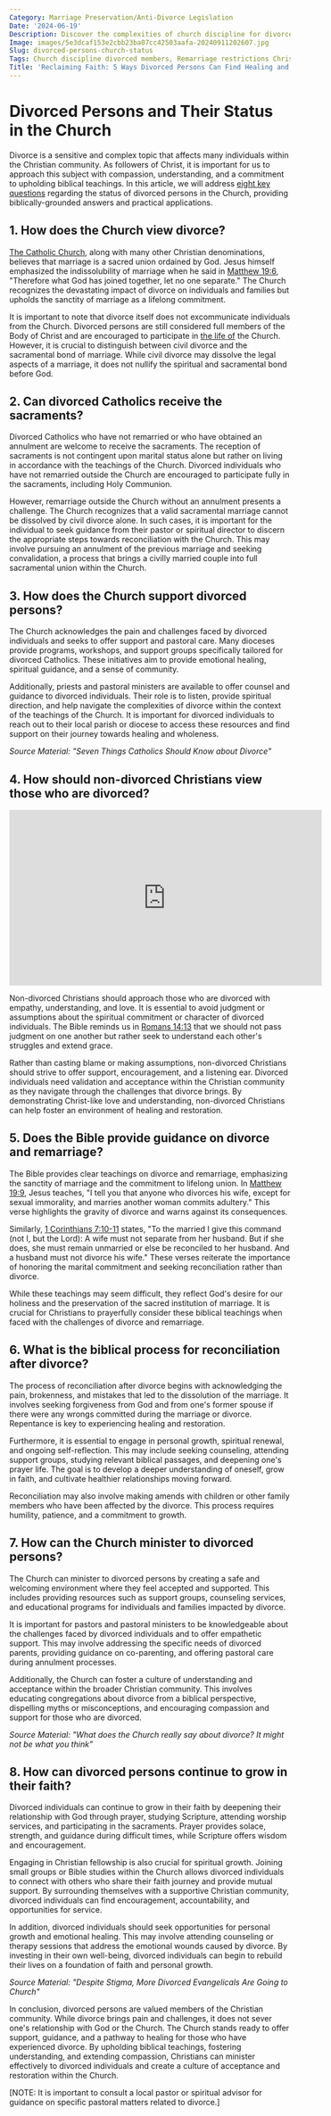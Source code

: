 ```yaml
---
Category: Marriage Preservation/Anti-Divorce Legislation
Date: '2024-06-19'
Description: Discover the complexities of church discipline for divorced members, including remarriage restrictions, restoration processes, and biblical perspectives on separation vs legal divorce in Christianity.
Image: images/5e3dcaf153e2cbb23ba07cc42503aafa-20240911202607.jpg
Slug: divorced-persons-church-status
Tags: Church discipline divorced members, Remarriage restrictions Christianity, Divorced leaders church policy, Restoration process divorced Christians, Biblical separation vs legal divorce
Title: 'Reclaiming Faith: 5 Ways Divorced Persons Can Find Healing and Renewal in the Church'
---
```


# Divorced Persons and Their Status in the Church

Divorce is a sensitive and complex topic that affects many individuals within the Christian community. As followers of Christ, it is important for us to approach this subject with compassion, understanding, and a commitment to upholding biblical teachings. In this article, we will address [eight key questions](/male-leadership-in-church) regarding the status of divorced persons in the Church, providing biblically-grounded answers and practical applications.

## 1. How does the Church view divorce?

[The Catholic Church](/key-differences-between-presbyterian-and-christian-beliefs-explained), along with many other Christian denominations, believes that marriage is a sacred union ordained by God. Jesus himself emphasized the indissolubility of marriage when he said in [Matthew 19:6](https://www.bibleref.com/Matthew/19/Matthew-19-6.html), "Therefore what God has joined together, let no one separate." The Church recognizes the devastating impact of divorce on individuals and families but upholds the sanctity of marriage as a lifelong commitment.

It is important to note that divorce itself does not excommunicate individuals from the Church. Divorced persons are still considered full members of the Body of Christ and are encouraged to participate in [the life of](/uncovering-the-divine-journey-of-jesus-exploring-the-life-of-christ) the Church. However, it is crucial to distinguish between civil divorce and the sacramental bond of marriage. While civil divorce may dissolve the legal aspects of a marriage, it does not nullify the spiritual and sacramental bond before God.

## 2. Can divorced Catholics receive the sacraments?

Divorced Catholics who have not remarried or who have obtained an annulment are welcome to receive the sacraments. The reception of sacraments is not contingent upon marital status alone but rather on living in accordance with the teachings of the Church. Divorced individuals who have not remarried outside the Church are encouraged to participate fully in the sacraments, including Holy Communion.

However, remarriage outside the Church without an annulment presents a challenge. The Church recognizes that a valid sacramental marriage cannot be dissolved by civil divorce alone. In such cases, it is important for the individual to seek guidance from their pastor or spiritual director to discern the appropriate steps towards reconciliation with the Church. This may involve pursuing an annulment of the previous marriage and seeking convalidation, a process that brings a civilly married couple into full sacramental union within the Church.

## 3. How does the Church support divorced persons?

The Church acknowledges the pain and challenges faced by divorced individuals and seeks to offer support and pastoral care. Many dioceses provide programs, workshops, and support groups specifically tailored for divorced Catholics. These initiatives aim to provide emotional healing, spiritual guidance, and a sense of community.

Additionally, priests and pastoral ministers are available to offer counsel and guidance to divorced individuals. Their role is to listen, provide spiritual direction, and help navigate the complexities of divorce within the context of the teachings of the Church. It is important for divorced individuals to reach out to their local parish or diocese to access these resources and find support on their journey towards healing and wholeness.

*Source Material: "Seven Things Catholics Should Know about Divorce"*

## 4. How should non-divorced Christians view those who are divorced?


<iframe width="560" height="315" src="https://www.youtube.com/embed/9D8g_6hukYU" frameborder="0" allow="autoplay; encrypted-media" allowfullscreen></iframe>


Non-divorced Christians should approach those who are divorced with empathy, understanding, and love. It is essential to avoid judgment or assumptions about the spiritual commitment or character of divorced individuals. The Bible reminds us in [Romans 14:13](https://www.bibleref.com/Romans/14/Romans-14-13.html) that we should not pass judgment on one another but rather seek to understand each other's struggles and extend grace.

Rather than casting blame or making assumptions, non-divorced Christians should strive to offer support, encouragement, and a listening ear. Divorced individuals need validation and acceptance within the Christian community as they navigate through the challenges that divorce brings. By demonstrating Christ-like love and understanding, non-divorced Christians can help foster an environment of healing and restoration.

## 5. Does the Bible provide guidance on divorce and remarriage?

The Bible provides clear teachings on divorce and remarriage, emphasizing the sanctity of marriage and the commitment to lifelong union. In [Matthew 19:9](https://www.bibleref.com/Matthew/19/Matthew-19-9.html), Jesus teaches, "I tell you that anyone who divorces his wife, except for sexual immorality, and marries another woman commits adultery." This verse highlights the gravity of divorce and warns against its consequences.

Similarly, [1 Corinthians 7:10-11](https://www.bibleref.com/1-Corinthians/7/1-Corinthians-7-10.html) states, "To the married I give this command (not I, but the Lord): A wife must not separate from her husband. But if she does, she must remain unmarried or else be reconciled to her husband. And a husband must not divorce his wife." These verses reiterate the importance of honoring the marital commitment and seeking reconciliation rather than divorce.

While these teachings may seem difficult, they reflect God's desire for our holiness and the preservation of the sacred institution of marriage. It is crucial for Christians to prayerfully consider these biblical teachings when faced with the challenges of divorce and remarriage.

## 6. What is the biblical process for reconciliation after divorce?

The process of reconciliation after divorce begins with acknowledging the pain, brokenness, and mistakes that led to the dissolution of the marriage. It involves seeking forgiveness from God and from one's former spouse if there were any wrongs committed during the marriage or divorce. Repentance is key to experiencing healing and restoration.

Furthermore, it is essential to engage in personal growth, spiritual renewal, and ongoing self-reflection. This may include seeking counseling, attending support groups, studying relevant biblical passages, and deepening one's prayer life. The goal is to develop a deeper understanding of oneself, grow in faith, and cultivate healthier relationships moving forward.

Reconciliation may also involve making amends with children or other family members who have been affected by the divorce. This process requires humility, patience, and a commitment to growth.

## 7. How can the Church minister to divorced persons?

The Church can minister to divorced persons by creating a safe and welcoming environment where they feel accepted and supported. This includes providing resources such as support groups, counseling services, and educational programs for individuals and families impacted by divorce.

It is important for pastors and pastoral ministers to be knowledgeable about the challenges faced by divorced individuals and to offer empathetic support. This may involve addressing the specific needs of divorced parents, providing guidance on co-parenting, and offering pastoral care during annulment processes.

Additionally, the Church can foster a culture of understanding and acceptance within the broader Christian community. This involves educating congregations about divorce from a biblical perspective, dispelling myths or misconceptions, and encouraging compassion and support for those who are divorced.

*Source Material: "What does the Church really say about divorce? It might not be what you think"*

## 8. How can divorced persons continue to grow in their faith?

Divorced individuals can continue to grow in their faith by deepening their relationship with God through prayer, studying Scripture, attending worship services, and participating in the sacraments. Prayer provides solace, strength, and guidance during difficult times, while Scripture offers wisdom and encouragement.

Engaging in Christian fellowship is also crucial for spiritual growth. Joining small groups or Bible studies within the Church allows divorced individuals to connect with others who share their faith journey and provide mutual support. By surrounding themselves with a supportive Christian community, divorced individuals can find encouragement, accountability, and opportunities for service.

In addition, divorced individuals should seek opportunities for personal growth and emotional healing. This may involve attending counseling or therapy sessions that address the emotional wounds caused by divorce. By investing in their own well-being, divorced individuals can begin to rebuild their lives on a foundation of faith and personal growth.

*Source Material: "Despite Stigma, More Divorced Evangelicals Are Going to Church"*

In conclusion, divorced persons are valued members of the Christian community. While divorce brings pain and challenges, it does not sever one's relationship with God or the Church. The Church stands ready to offer support, guidance, and a pathway to healing for those who have experienced divorce. By upholding biblical teachings, fostering understanding, and extending compassion, Christians can minister effectively to divorced individuals and create a culture of acceptance and restoration within the Church.

[NOTE: It is important to consult a local pastor or spiritual advisor for guidance on specific pastoral matters related to divorce.]
